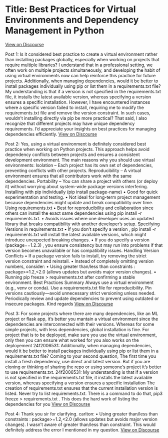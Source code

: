 # Title: Best Practices for Virtual Environments and Dependency Management in Python
[View on Discourse](https://discourse.onlinedegree.iitm.ac.in/t/best-practices-for-virtual-environments-and-dependency-management-in-python/165922)

Post 1: Is it considered best practice to create a virtual environment rather than installing packages globally, especially when working on projects that require multiple libraries? I understand that in a professional setting, we often work on multiple projects simultaneously, and developing the habit of using virtual environments now can help reinforce this practice for future projects. Additionally, when managing dependencies, would it be better to install packages individually using pip or list them in a requirements.txt file? My understanding is that if a version is not specified in the requirements.txt file, it installs the latest available version, whereas specifying a version ensures a specific installation. However, I have encountered instances where a specific version failed to install, requiring me to modify the requirements.txt file and remove the version constraint. In such cases, wouldn’t installing directly via pip be more practical? That said, I also recognize that different projects may have unique dependency requirements. I’d appreciate your insights on best practices for managing dependencies efficiently.
[View on Discourse](https://discourse.onlinedegree.iitm.ac.in/t/best-practices-for-virtual-environments-and-dependency-management-in-python/165922/1)


Post 2: Yes, using a virtual environment is definitely considered best practice when working on Python projects. This approach helps avoid dependency conflicts between projects and ensures a consistent development environment. The main reasons why you should use virtual environments: Isolation – Each project has its own set of dependencies, preventing conflicts with other projects. Reproducibility – A virtual environment ensures that all contributors work with the same dependencies. Portability – You can share a project with others (or deploy it) without worrying about system-wide package versions interfering. Installing with pip individually (pip install package-name) • Good for quick experimentation and testing. • Not ideal for long-term project management because dependencies might update and break compatibility over time. Using requirements.txt • Best for reproducibility and collaboration since others can install the exact same dependencies using pip install -r requirements.txt. • Avoids issues where one developer uses an updated library that breaks compatibility with another developer’s setup. Specifying Versions in requirements.txt • If you don’t specify a version , pip install -r requirements.txt will install the latest available versions, which might introduce unexpected breaking changes. • If you do specify a version (package==1.2.3) , you ensure consistency but may run into problems if that version becomes unavailable or has compatibility issues. Handling Version Conflicts • If a package version fails to install, try removing the strict version constraint and reinstall. • Instead of completely omitting version numbers, consider: • Using greater than/less than constraints : package>=1.2,<2.0 (allows updates but avoids major version changes). • Running pip freeze > requirements.txt after confirming a stable environment. Best Practices Summary Always use a virtual environment (e.g., venv or conda). Use a requirements.txt file for reproducibility. Pin versions cautiously—avoid unnecessary strict versioning unless needed. Periodically review and update dependencies to prevent using outdated or insecure packages. Kind regards
[View on Discourse](https://discourse.onlinedegree.iitm.ac.in/t/best-practices-for-virtual-environments-and-dependency-management-in-python/165922/2)


Post 3: For some projects where there are many dependencies, like an ML project or flask app, it’s better you mantain a virtual environment since the dependencies are interconnected with their versions. Whereas for some simple projects, with less dependencies, global installation is fine. For project that is to be deployed, make sure you use the virtual environment, only then you can ensure what worked for you also works on the deployement 24f2006531: Additionally, when managing dependencies, would it be better to install packages individually using pip or list them in a requirements.txt file? Coming to your second question, The first time you install a fresh dependency, use direct and latest version. But if you are cloning or thinking of sharing the repo or using someone’s project it’s better to use requirements.txt. 24f2006531: My understanding is that if a version is not specified in the requirements.txt file, it installs the latest available version, whereas specifying a version ensures a specific installation The creation of requirements.txt ensures that the current installation version is listed. Never try to list requirements.txt. There is a command to do that, pip3 freeze > requirements.txt . This does the hard work of listing the dependencies for you
[View on Discourse](https://discourse.onlinedegree.iitm.ac.in/t/best-practices-for-virtual-environments-and-dependency-management-in-python/165922/3)


Post 4: Thank you sir for clarifying. carlton: • Using greater than/less than constraints : package>=1.2,<2.0 (allows updates but avoids major version changes). I wasn’t aware of greater than/less than constraint. This would definitely address the error I mentioned in my question.
[View on Discourse](https://discourse.onlinedegree.iitm.ac.in/t/best-practices-for-virtual-environments-and-dependency-management-in-python/165922/4)


